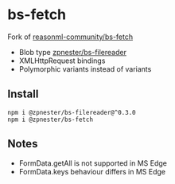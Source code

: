 # bs-fetch

Fork of [reasonml-community/bs-fetch](https://github.com/reasonml-community/bs-fetch)

* Blob type [zpnester/bs-filereader](https://github.com/zpnester/bs-filereader)
* XMLHttpRequest bindings
* Polymorphic variants instead of variants 

## Install

```
npm i @zpnester/bs-filereader@^0.3.0
npm i @zpnester/bs-fetch
```

## Notes

* FormData.getAll is not supported in MS Edge
* FormData.keys behaviour differs in MS Edge